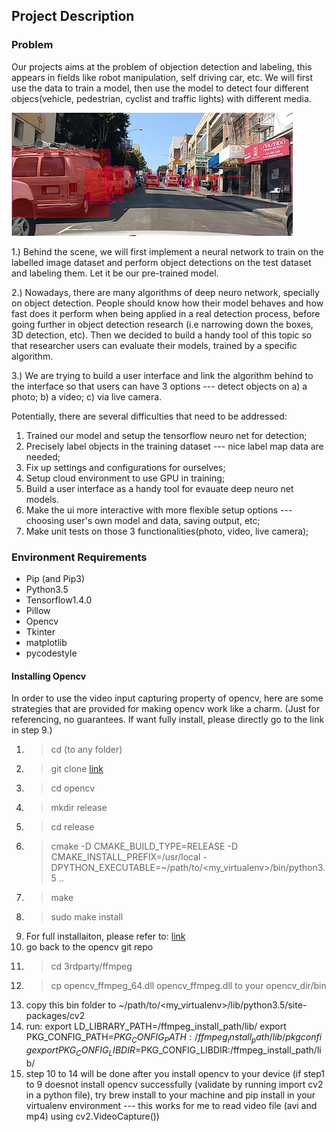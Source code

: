 ## Project Description

### Problem

Our projects aims at the problem of objection detection and labeling, this appears in fields like robot manipulation, self driving car, etc. We will first use the data to train a model, then use the model to detect four different objecs(vehicle, pedestrian, cyclist and traffic lights) with different media. 

![](/1.png)

1.) Behind the scene, we will first implement a neural network to train on the labelled image dataset and perform object detections on the test dataset and labeling them. Let it be our pre-trained model. 

2.) Nowadays, there are many algorithms of deep neuro network, specially on object detection. People should know how their model behaves and how fast does it perform when being applied in a real detection process, before going further in object detection research (i.e narrowing down the boxes, 3D detection, etc). Then we decided to build a handy tool of this topic so that researcher users can evaluate their models, trained by a specific algorithm.

3.) We are trying to build a user interface and link the algorithm behind to the interface so that users can have 3 options --- detect objects on a) a photo; b) a video; c) via live camera.

Potentially, there are several difficulties that need to be addressed:
1. Trained our model and setup the tensorflow neuro net for detection;
2. Precisely label objects in the training dataset --- nice label map data are needed;
3. Fix up settings and configurations for ourselves;
4. Setup cloud environment to use GPU in training;
4. Build a user interface as a handy tool for evauate deep neuro net models.
5. Make the ui more interactive with more flexible setup options --- choosing user's own model and data, saving output, etc;
6. Make unit tests on those 3 functionalities(photo, video, live camera);

### Environment Requirements
* Pip (and Pip3)
* Python3.5
* Tensorflow1.4.0
* Pillow
* Opencv
* Tkinter
* matplotlib
* pycodestyle

#### Installing Opencv ####
In order to use the video input capturing property of opencv, here are some strategies that are provided for making opencv work like a charm. 
(Just for referencing, no guarantees. If want fully install, please directly go to the link in step 9.)
1. > cd (to any folder)
2. > git clone [link](https://github.com/Itseez/opencv.git)
3. > cd opencv
4. > mkdir release
5. > cd release
6. > cmake -D CMAKE_BUILD_TYPE=RELEASE -D CMAKE_INSTALL_PREFIX=/usr/local -DPYTHON_EXECUTABLE=~/path/to/<my_virtualenv>/bin/python3.5 ..
7. > make
8. > sudo make install
9. For full installaiton, please refer to: [link](https://www.pyimagesearch.com/2015/07/20/install-opencv-3-0-and-python-3-4-on-ubuntu/)
10. go back to the opencv git repo
11. > cd 3rdparty/ffmpeg
12. > cp opencv_ffmpeg_64.dll opencv_ffmpeg.dll to your opencv_dir/bin
13. copy this bin folder to ~/path/to/<my_virtualenv>/lib/python3.5/site-packages/cv2
14. run: export LD_LIBRARY_PATH=/ffmpeg_install_path/lib/
		 export PKG_CONFIG_PATH=$PKG_CONFIG_PATH:/ffmpeg_install_path/lib/pkgconfig
		 export PKG_CONFIG_LIBDIR=$PKG_CONFIG_LIBDIR:/ffmpeg_install_path/lib/
15. step 10 to 14 will be done after you install opencv to your device (if step1 to 9 doesnot install opencv successfully (validate by running import cv2 in a python file), try brew install to your machine and pip install in your virtualenv environment --- this works for me to read video file (avi and mp4) using cv2.VideoCapture())
